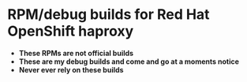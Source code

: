 # RPM/debug builds for Red Hat OpenShift haproxy

- **These RPMs are not official builds**
- **These are my debug builds and come and go at a moments notice**
- **Never ever rely on these builds**
